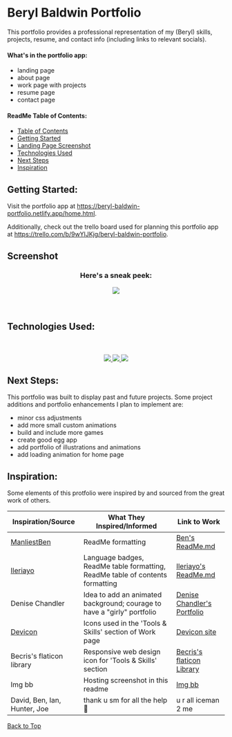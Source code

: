 # Beryl Baldwin Portfolio

This portfolio provides a professional representation of my (Beryl) skills, projects, resume, and contact info (including links to relevant socials).

#### What's in the portfolio app:
  - landing page
  - about page
  - work page with projects
  - resume page
  - contact page



#### ReadMe Table of Contents:
  - [Table of Contents](#table-of-contents)
  - [Getting Started](#getting-started)
  - [Landing Page Screenshot](#screenshot)
  - [Technologies Used](#technologies-used)
  - [Next Steps](#next-steps)
  - [Inspiration](#inspiration)


## Getting Started:

Visit the portfolio app at <a href="https://beryl-baldwin-portfolio.netlify.app/home.html" target="_blank">https://beryl-baldwin-portfolio.netlify.app/home.html</a>.

Additionally, check out the trello board used for planning this portfolio app at <a href="https://trello.com/b/9wYlJKjg/beryl-baldwin-portfolio" target="_blank">https://trello.com/b/9wYlJKjg/beryl-baldwin-portfolio</a>.


## Screenshot

<div align="center">
<h3>Here's a sneak peek:</h3>
<img align="center" src="https://i.ibb.co/BzrSzg3/home-ss.png">
</div>
<br>
<br>

## Technologies Used:
<div align ="center">
<br>
<br>
<a href="#"><img src="https://img.shields.io/badge/html5-%23E34F26.svg?style=for-the-badge&logo=html5&logoColor=white" />  </a>
<a href ="#"><img src="https://img.shields.io/badge/javascript-%23323330.svg?style=for-the-badge&logo=javascript&logoColor=%23F7DF1E" />  </a>
<a href="#"><img src="https://img.shields.io/badge/css3-%231572B6.svg?style=for-the-badge&logo=css3&logoColor=white" />  </a>
</div>



## Next Steps:

This portfolio was built to display past and future projects. Some project additions and portfolio enhancements I plan to implement are:

- minor css adjustments
- add more small custom animations
- build and include more games
- create good egg app
- add portfolio of illustrations and animations
- add loading animation for home page


## Inspiration:

Some elements of this protfolio were inspired by and sourced from the great work of others. 

| Inspiration/Source         | What They Inspired/Informed                      | Link to Work                              |
| ------------------- | --------------------------------------- | ----------------------------------------- |
| <a href="https://github.com/ManliestBen">ManliestBen</a>          | ReadMe formatting                       | <a href="https://github.com/ManliestBen/ManliestBen/blob/main/README.md#"> Ben's ReadMe.md</a>|
| <a href="https://github.com/Ileriayo">Ileriayo</a>            | Language badges, ReadMe table formatting, ReadMe table of contents formatting| <a href="https://github.com/Ileriayo/markdown-badges#readme"> Ileriayo's ReadMe.md</a>|
| Denise Chandler     | Idea to add an animated background; courage to have a "girly" portfolio| <a href="https://denisechandler.com/">Denise Chandler's Portfolio</a>|
| <a href="https://github.com/devicons/devicon/">Devicon</a>    | Icons used in the 'Tools & Skills' section of Work page | <a href="https://devicon.dev/">Devicon site</a>|
| Becris's flaticon library    | Responsive web design icon for 'Tools & Skills' section        | <a href="https://www.flaticon.com/authors/becris">Becris's flaticon Library</a>|
| Img bb    | Hosting screenshot in this readme | <a href="https://imgbb.com/">Img bb</a>|
| David, Ben, Ian, Hunter, Joe | thank u sm for all the help 🥺 | u r all iceman 2 me |


[Back to Top](#readme-table-of-contents)